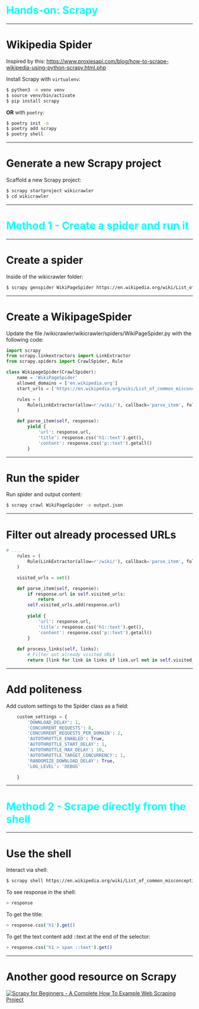 <div class="title-card" style="color: cyan;">
    <h1>Hands-on: Scrapy</h1>
</div>

---

# Wikipedia Spider

Inspired by this:
https://www.proxiesapi.com/blog/how-to-scrape-wikipedia-using-python-scrapy.html.php

Install Scrapy with `virtualenv`:

```bash
$ python3 -m venv venv
$ source venv/bin/activate
$ pip install scrapy 
```

**OR** with `poetry`:

```bash
$ poetry init -n
$ poetry add scrapy
$ poetry shell
```

---

# Generate a new Scrapy project

Scaffold a new Scrapy project:

```bash
$ scrapy startproject wikicrawler
$ cd wikicrawler
```

---

<div class="title-card" style="color: cyan;">
    <h1>Method 1 - Create a spider and run it</h1>
</div>

---

# Create a spider

Inside of the wikicrawler folder:

```bash
$ scrapy genspider WikiPageSpider https://en.wikipedia.org/wiki/List_of_common_misconceptions
```

---

# Create a WikipageSpider

Update the file /wikicrawler/wikicrawler/spiders/WikiPageSpider.py with the following code:

```python
import scrapy
from scrapy.linkextractors import LinkExtractor
from scrapy.spiders import CrawlSpider, Rule

class WikipageSpider(CrawlSpider):
    name = 'WikiPageSpider'
    allowed_domains = ['en.wikipedia.org']
    start_urls = ['https://en.wikipedia.org/wiki/List_of_common_misconceptions']

    rules = (
        Rule(LinkExtractor(allow=r'/wiki/'), callback='parse_item', follow=True),
    )

    def parse_item(self, response):
        yield {
            'url': response.url,
            'title': response.css('h1::text').get(),
            'content': response.css('p::text').getall()
        }
```

---

# Run the spider

Run spider and output content:
```bash
$ scrapy crawl WikiPageSpider -o output.json
```

---

# Filter out already processed URLs

```python
# ....
    rules = (
        Rule(LinkExtractor(allow=r'/wiki/'), callback='parse_item', follow=True, process_links='process_links'),
    )

    visited_urls = set()

    def parse_item(self, response):
        if response.url in self.visited_urls:
            return
        self.visited_urls.add(response.url)
        
        yield {
            'url': response.url,
            'title': response.css('h1::text').get(),
            'content': response.css('p::text').getall()
        }
    
    def process_links(self, links):
        # Filter out already visited URLs
        return [link for link in links if link.url not in self.visited_urls]
```

---

# Add politeness

Add custom settings to the Spider class as a field:

```python
    custom_settings = {
        'DOWNLOAD_DELAY': 1,
        'CONCURRENT_REQUESTS': 8,
        'CONCURRENT_REQUESTS_PER_DOMAIN': 2,
        'AUTOTHROTTLE_ENABLED': True,
        'AUTOTHROTTLE_START_DELAY': 1,
        'AUTOTHROTTLE_MAX_DELAY': 10,
        'AUTOTHROTTLE_TARGET_CONCURRENCY': 1,
        'RANDOMIZE_DOWNLOAD_DELAY': True,
        'LOG_LEVEL': 'DEBUG'

    }
```

---

<div class="title-card" style="color: cyan;">
    <h1>Method 2 - Scrape directly from the shell</h1>
</div>

---

# Use the shell

Interact via shell:

```bash
$ scrapy shell https://en.wikipedia.org/wiki/List_of_common_misconceptions
```

To see response in the shell:
```bash
> response 
```

To get the title:

```bash
> response.css('h1').get()
```


To get the text content add ::text at the end of the selector:
```bash
> response.css('h1 > span ::text').get()
```

---

# Another good resource on Scrapy

[![Scrapy for Beginners - A Complete How To Example Web Scraping Project](http://img.youtube.com/vi/s4jtkzHhLzY/0.jpg)](https://www.youtube.com/watch?v=s4jtkzHhLzY&list=PLRzwgpycm-Fjvdf7RpmxnPMyJ80RecJjv&index=5)


